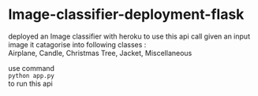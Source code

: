 # Image-classifier-deployment-flask
deployed an Image classifier with heroku 
to use this api call given an input image it catagorise into following classes :\
Airplane, Candle, Christmas Tree, Jacket, Miscellaneous

use command \
`python app.py`\
to run this api

